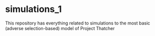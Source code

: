 # simulations_1
This repository has everything related to simulations to the most basic (adverse selection-based) model of Project Thatcher
